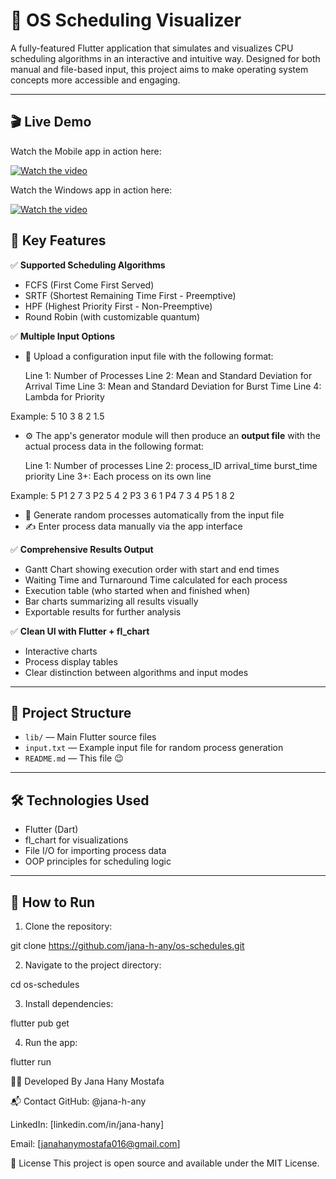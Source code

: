 # 🧠 OS Scheduling Visualizer

A fully-featured Flutter application that simulates and visualizes CPU scheduling algorithms in an interactive and intuitive way.
Designed for both manual and file-based input, this project aims to make operating system concepts more accessible and engaging.

---
## 🎬 Live Demo

Watch the Mobile app in action here:

[![Watch the video](https://img.youtube.com/vi/PTjxTAkZYF4/0.jpg)](https://youtube.com/shorts/PTjxTAkZYF4?si=4deiob9624z8XuI8)

Watch the Windows app in action here:

[![Watch the video](https://img.youtube.com/vi/FCucXDteDDc/0.jpg)](https://youtu.be/FCucXDteDDc?si=6mnBblZTAm7JxzmQ)



## 🚀 Key Features

✅ **Supported Scheduling Algorithms**
- FCFS (First Come First Served)
- SRTF (Shortest Remaining Time First - Preemptive)
- HPF (Highest Priority First - Non-Preemptive)
- Round Robin (with customizable quantum)

✅ **Multiple Input Options**

- 📂 Upload a configuration input file with the following format:

  Line 1: Number of Processes
  Line 2: Mean and Standard Deviation for Arrival Time
  Line 3: Mean and Standard Deviation for Burst Time
  Line 4: Lambda for Priority

Example:
5
10 3
8 2
1.5

- ⚙️ The app's generator module will then produce an **output file** with the actual process data in the following format:

  Line 1: Number of processes
  Line 2: process_ID arrival_time burst_time priority
  Line 3+: Each process on its own line

Example:
5
P1 2 7 3
P2 5 4 2
P3 3 6 1
P4 7 3 4
P5 1 8 2

- 🔁 Generate random processes automatically from the input file
- ✍️ Enter process data manually via the app interface

✅ **Comprehensive Results Output**
- Gantt Chart showing execution order with start and end times
- Waiting Time and Turnaround Time calculated for each process
- Execution table (who started when and finished when)
- Bar charts summarizing all results visually
- Exportable results for further analysis

✅ **Clean UI with Flutter + fl_chart**
- Interactive charts
- Process display tables
- Clear distinction between algorithms and input modes

---


## 📂 Project Structure

- `lib/` — Main Flutter source files
- `input.txt` — Example input file for random process generation
- `README.md` — This file 😉

---

## 🛠 Technologies Used

- Flutter (Dart)
- fl_chart for visualizations
- File I/O for importing process data
- OOP principles for scheduling logic

---

## 🧪 How to Run

1. Clone the repository:

git clone https://github.com/jana-h-any/os-schedules.git

2. Navigate to the project directory:

cd os-schedules

3. Install dependencies:

flutter pub get

4. Run the app:

flutter run




🧑‍💻 Developed By
Jana Hany Mostafa



📬 Contact
GitHub: @jana-h-any

LinkedIn: [linkedin.com/in/jana-hany]

Email: [janahanymostafa016@gmail.com]


📝 License
This project is open source and available under the MIT License.

